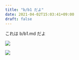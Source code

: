 ```yaml
---
title: "b/b1 だよ"
date: 2021-04-02T15:03:41+09:00
draft: false
---
```


これは b/b1.md だよ

![](../E.png)

![](../../images/muji.png)
